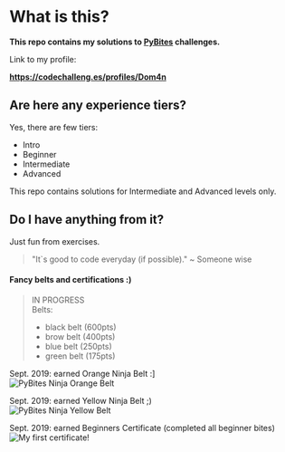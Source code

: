# What is this?

**This repo contains my solutions to [PyBites](https://codechalleng.es) challenges.**

Link to my profile:  

**https://codechalleng.es/profiles/Dom4n**

## Are here any experience tiers?

Yes, there are few tiers:
- Intro
- Beginner
- Intermediate
- Advanced

This repo contains solutions for Intermediate and Advanced levels only.

## Do I have anything from it?

Just fun from exercises.

> "It`s good to code everyday (if possible)." ~ Someone wise  
 


#### Fancy belts and certifications :)
> IN PROGRESS  
> Belts:
> - black belt (600pts)
> - brow belt (400pts)
> - blue belt (250pts)
> - green belt (175pts)

Sept. 2019: earned Orange Ninja Belt :]  
![PyBites Ninja Orange Belt](https://codechalleng.es/static/img/honors/orange.73422678956e.png)

Sept. 2019: earned Yellow Ninja Belt ;)  
![PyBites Ninja Yellow Belt](https://codechalleng.es/static/img/honors/yellow.234d8370bd62.png)

Sept. 2019: earned Beginners Certificate (completed all beginner bites)  
![My first certificate!](https://pybites-certificates.s3.amazonaws.com/jaroslaw_domanski_f9108819-615c-4ca4-84b8-d068485448d0.png "My first certificate")